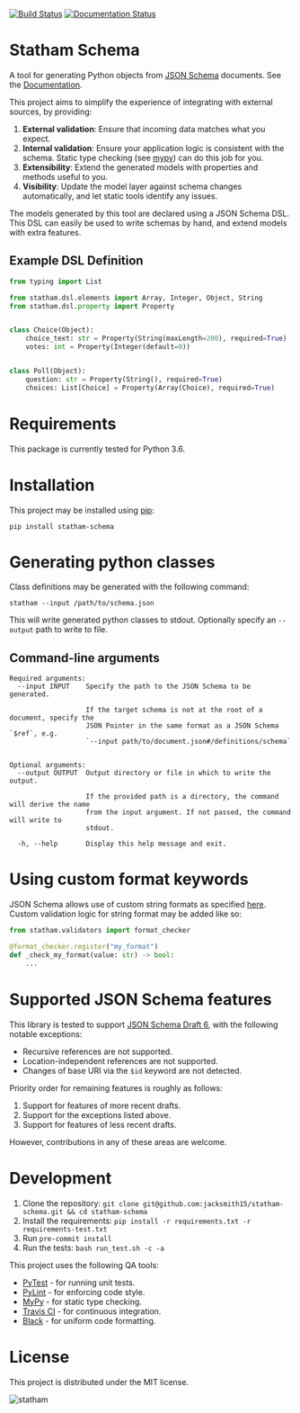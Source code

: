 [![Build Status](https://travis-ci.com/jacksmith15/statham-schema.svg?token=JrMQr8Ynsmu5tphpTQ2p&branch=master)](https://travis-ci.com/jacksmith15/statham-schema)  [![Documentation Status](https://readthedocs.org/projects/statham-schema/badge/?version=latest)](https://statham-schema.readthedocs.io/en/latest/?badge=latest)

# Statham Schema
A tool for generating Python objects from [JSON Schema](https://json-schema.org/) documents. See the [Documentation](https://statham-schema.readthedocs.io/en/stable/).

This project aims to simplify the experience of integrating with external sources, by providing:
1. **External validation**: Ensure that incoming data matches what you expect.
2. **Internal validation**: Ensure your application logic is consistent with the schema. Static type checking (see [mypy](http://mypy-lang.org/)) can do this job for you.
3. **Extensibility**: Extend the generated models with properties and methods useful to you.
4. **Visibility**: Update the model layer against schema changes automatically, and let static tools identify any issues.

The models generated by this tool are declared using a JSON Schema DSL. This DSL can easily be used to write schemas by hand, and extend models with extra features.

## Example DSL Definition
```python
from typing import List

from statham.dsl.elements import Array, Integer, Object, String
from statham.dsl.property import Property


class Choice(Object):
    choice_text: str = Property(String(maxLength=200), required=True)
    votes: int = Property(Integer(default=0))


class Poll(Object):
    question: str = Property(String(), required=True)
    choices: List[Choice] = Property(Array(Choice), required=True)
```

# Requirements
This package is currently tested for Python 3.6.

# Installation
This project may be installed using [pip](https://pip.pypa.io/en/stable/):
```
pip install statham-schema
```

# Generating python classes
Class definitions may be generated with the following command:
```
statham --input /path/to/schema.json
```

This will write generated python classes to stdout. Optionally specify an `--output` path to write to file.

## Command-line arguments
```
Required arguments:
  --input INPUT    Specify the path to the JSON Schema to be generated.

                   If the target schema is not at the root of a document, specify the
                   JSON Pointer in the same format as a JSON Schema `$ref`, e.g.
                   `--input path/to/document.json#/definitions/schema`


Optional arguments:
  --output OUTPUT  Output directory or file in which to write the output.

                   If the provided path is a directory, the command will derive the name
                   from the input argument. If not passed, the command will write to
                   stdout.

  -h, --help       Display this help message and exit.
```


# Using custom format keywords
JSON Schema allows use of custom string formats as specified [here](https://json-schema.org/draft/2019-09/json-schema-validation.html#rfc.section.7.2.3). Custom validation logic for string format may be added like so:
```python
from statham.validators import format_checker

@format_checker.register("my_format")
def _check_my_format(value: str) -> bool:
    ...
```

# Supported JSON Schema features
This library is tested to support [JSON Schema Draft 6](https://json-schema.org/specification-links.html#draft-6), with the following notable exceptions:
- Recursive references are not supported.
- Location-independent references are not supported.
- Changes of base URI via the `$id` keyword are not detected.

Priority order for remaining features is roughly as follows:
1. Support for features of more recent drafts.
2. Support for the exceptions listed above.
3. Support for features of less recent drafts.

However, contributions in any of these areas are welcome.

# Development
1. Clone the repository: `git clone git@github.com:jacksmith15/statham-schema.git && cd statham-schema`
2. Install the requirements: `pip install -r requirements.txt -r requirements-test.txt`
3. Run `pre-commit install`
4. Run the tests: `bash run_test.sh -c -a`

This project uses the following QA tools:
- [PyTest](https://docs.pytest.org/en/latest/) - for running unit tests.
- [PyLint](https://www.pylint.org/) - for enforcing code style.
- [MyPy](http://mypy-lang.org/) - for static type checking.
- [Travis CI](https://travis-ci.org/) - for continuous integration.
- [Black](https://black.readthedocs.io/en/stable/) - for uniform code formatting.

# License
This project is distributed under the MIT license.

![statham](https://giant.gfycat.com/GrotesqueNauticalCaracal.gif)
